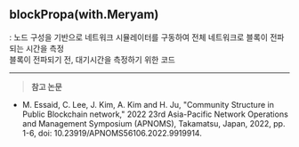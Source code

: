 ## blockPropa(with.Meryam)
: 노드 구성을 기반으로 네트워크 시뮬레이터를 구동하여 전체 네트워크로 블록이 전파되는 시간을 측정   
블록이 전파되기 전, 대기시간을 측정하기 위한 코드

* * *

> **참고 논문**
* M. Essaid, C. Lee, J. Kim, A. Kim and H. Ju, "Community Structure in Public Blockchain network," 2022 23rd Asia-Pacific Network Operations and Management Symposium (APNOMS), Takamatsu, Japan, 2022, pp. 1-6, doi: 10.23919/APNOMS56106.2022.9919914.

